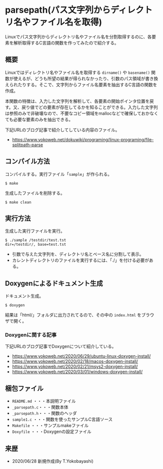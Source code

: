 parsepath(パス文字列からディレクトリ名やファイル名を取得)
========================================================
Linuxでパス文字列からディレクトリ名やファイル名を分割取得するのに、各要素を解析取得するC言語の関数を作ってみたので紹介する。

概要
----
Linuxではディレクトリ名やファイル名を取得する `dirname()` や `basename()` 関数が使えるが、どうも所望の結果が得られなかったり、引数のパス領域が書き換えられたりする。そこで、文字列からファイル名要素を抽出するC言語の関数を作成。

本関数の特徴は、入力した文字列を解析して、各要素の開始ポインタ位置を戻す。又、戻り値でどの要素が存在してるかを知ることができる。入力した文字列は参照のみで非破壊なので、不要なコピー領域をmallocなどで確保しておかなくても必要な要素のみを抽出できる。

下記URLのブログ記事で紹介してしている内容のファイル。

* <https://www.yokoweb.net/dokuwiki/programing/linux-programing/file-splitpath-parse>

コンパイル方法
--------------------
コンパイルする。実行ファイル「`sample`」が作られる。
```
$ make
```

生成したファイルを削除する。

```
$ make clean
```

実行方法
--------
生成した実行ファイルを実行。

```
$ ./sample /testdir/test.tst
dir=/testdir/, base=test.tst
```

* 引数で与えた文字列を、ディレクトリ名とベース名に分割して表示。
* カレントディレクトリのファイルを実行するには、「./」を付ける必要がある。

Doxygenによるドキュメント生成
-----------------------------
ドキュメント生成。

```
$ doxygen
```

結果は「html/」フォルダに出力されてるので、その中の `index.html` をブラウザで開く。

### Doxygenに関する記事
下記URLのブログ記事でDoxygenについて紹介している。

* <https://www.yokoweb.net/2020/06/29/ubuntu-linux-doxygen-install/>
* <https://www.yokoweb.net/2020/02/18/macos-doxygen-install/>
* <https://www.yokoweb.net/2020/02/21/msys2-doxygen-install/>
* <https://www.yokoweb.net/2020/03/01/windows-doxygen-install/>

梱包ファイル
-----------------

* `README.md`   ・・・本説明ファイル
* `_parsepath.c`・・・関数本体
* `_parsepath.h`・・・関数のヘッダ
* `sample1.c`   ・・・関数を使ったサンプルC言語ソース
* `Makefile`    ・・・サンプルmakeファイル
* `Doxyfile`    ・・・Doxygenの設定ファイル

来歴
----

* 2020/06/28 新規作成(By T.Yokobayashi)

